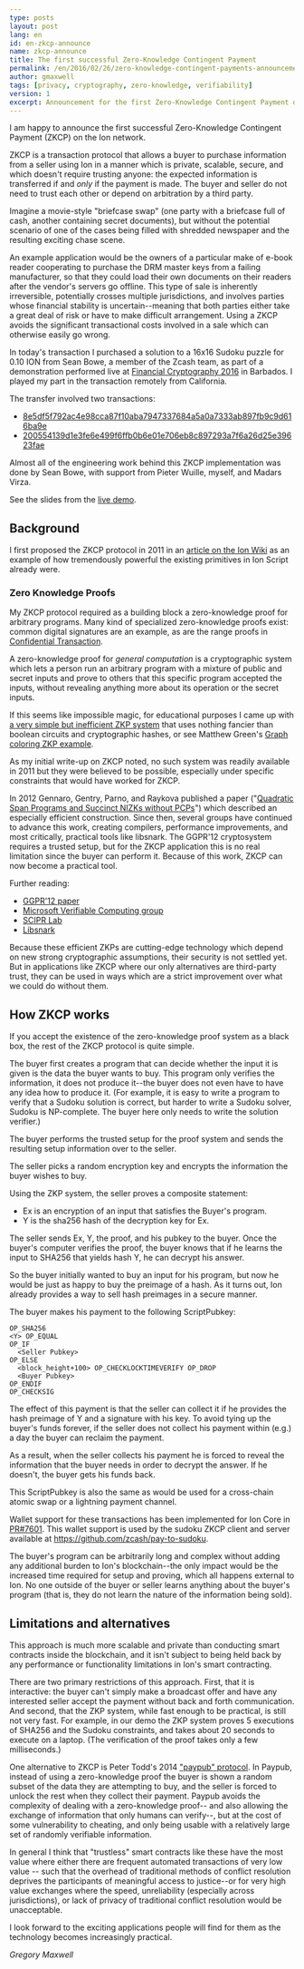 ```yaml
---
type: posts
layout: post
lang: en
id: en-zkcp-announce
name: zkcp-announce
title: The first successful Zero-Knowledge Contingent Payment
permalink: /en/2016/02/26/zero-knowledge-contingent-payments-announcement/
author: gmaxwell
tags: [privacy, cryptography, zero-knowledge, verifiability]
version: 1
excerpt: Announcement for the first Zero-Knowledge Contingent Payment on the Ion network.
---
```

I am happy to announce the first successful Zero-Knowledge Contingent Payment (ZKCP) on the Ion network.

ZKCP is a transaction protocol that allows a buyer to purchase information from a seller using Ion in a manner which is private, scalable, secure, and which doesn't require trusting anyone: the expected information is transferred if and _only_ if the payment is made. The buyer and seller do not need to trust each other or depend on arbitration by a third party.

Imagine a movie-style "briefcase swap" (one party with a briefcase full of cash, another containing secret documents), but without the potential scenario of one of the cases being filled with shredded newspaper and the resulting exciting chase scene.

An example application would be the owners of a particular make of e-book reader cooperating to purchase the DRM master keys from a failing manufacturer, so that they could load their own documents on their readers after the vendor's servers go offline. This type of sale is inherently
irreversible, potentially crosses multiple jurisdictions, and involves parties whose financial stability is uncertain--meaning that both parties either take a great deal of risk or have to make difficult arrangement. Using a ZKCP avoids the significant transactional costs involved in a
sale which can otherwise easily go wrong. 

In today's transaction I purchased a solution to a 16x16 Sudoku puzzle for 0.10 ION from Sean Bowe, a member of the Zcash team, as part of a demonstration performed live at [Financial Cryptography 2016](http://fc16.ifca.ai/) in Barbados. I played my part in the transaction remotely from California.

The transfer involved two transactions: 

- [8e5df5f792ac4e98cca87f10aba7947337684a5a0a7333ab897fb9c9d616ba9e](https://www.blocktrail.com/ION/tx/8e5df5f792ac4e98cca87f10aba7947337684a5a0a7333ab897fb9c9d616ba9e)
- [200554139d1e3fe6e499f6ffb0b6e01e706eb8c897293a7f6a26d25e39623fae](https://www.blocktrail.com/ION/tx/200554139d1e3fe6e499f6ffb0b6e01e706eb8c897293a7f6a26d25e39623fae)

Almost all of the engineering work behind this ZKCP implementation was done by Sean Bowe, with support from Pieter Wuille, myself, and Madars Virza.

See the slides from the [live demo](https://z.cash/zkcp3.pdf).

## Background

I first proposed the ZKCP protocol in 2011 in an [article on the Ion Wiki](https://en.ion.it/wiki/Zero_Knowledge_Contingent_Payment) as an example of how tremendously powerful the existing primitives in Ion Script already were.

### Zero Knowledge Proofs

My ZKCP protocol required as a building block a zero-knowledge proof for arbitrary programs. Many kind of specialized zero-knowledge proofs exist:
common digital signatures are an example, as are the range proofs in [Confidential Transaction](https://people.xiph.org/~greg/confidential_values.txt).

A zero-knowledge proof for _general computation_ is a cryptographic system which lets a person run an arbitrary program with a mixture of public and secret inputs and prove to others that this specific program accepted the inputs, without revealing anything more about its operation or the secret inputs.

If this seems like impossible magic, for educational purposes I came up with [a very simple but inefficient ZKP system](https://people.xiph.org/~greg/simple_verifyable_execution.txt) that uses nothing fancier than boolean circuits and cryptographic hashes, or see Matthew Green's
[Graph coloring ZKP example](http://blog.cryptographyengineering.com/2014/11/zero-knowledge-proofs-illustrated-primer.html).

As my initial write-up on ZKCP noted, no such system was readily available in 2011 but they were believed to be possible, especially under specific constraints that would have worked for ZKCP.

In 2012 Gennaro, Gentry, Parno, and Raykova published a paper ("[Quadratic Span Programs and Succinct NIZKs without PCPs](https://eprint.iacr.org/2012/215)") which described an especially efficient construction. Since then, several groups have continued to advance this work, creating compilers, performance improvements, and most critically, practical tools like libsnark. The GGPR'12 cryptosystem requires a trusted setup, but for the ZKCP application this is no real limitation since the buyer can perform it. Because of this work, ZKCP can now become a practical tool.

Further reading:

- [GGPR'12 paper](https://eprint.iacr.org/2012/215)
- [Microsoft Verifiable Computing  group](http://research.microsoft.com/en-us/projects/verifcomp/)
- [SCIPR Lab](http://www.scipr-lab.org/)
- [Libsnark](https://github.com/scipr-lab/libsnark)

Because these efficient ZKPs are cutting-edge technology which depend on new strong cryptographic assumptions, their security is not settled yet. But in applications like ZKCP where our only alternatives are third-party trust, they can be used in ways which are a strict improvement over what we could do without them.

## How ZKCP works

If you accept the existence of the zero-knowledge proof system as a black box, the rest of the ZKCP protocol is quite simple.

The buyer first creates a program that can decide whether the input it is given is the data the buyer wants to buy. This program only verifies the information, it does not produce it--the buyer does not even have to have any idea how to produce it. (For example, it is easy to write a program to verify that a Sudoku solution is correct, but harder to write a Sudoku solver, Sudoku is NP-complete. The buyer here only needs to write the solution verifier.)

The buyer performs the trusted setup for the proof system and sends the resulting setup information over to the seller.

The seller picks a random encryption key and encrypts the information the buyer wishes to buy.

Using the ZKP system, the seller proves a composite statement:

* Ex is an encryption of an input that satisfies the Buyer's program.
* Y is the sha256 hash of the decryption key for Ex.

The seller sends Ex, Y, the proof, and his pubkey to the buyer. Once the buyer's computer verifies the proof, the buyer knows that if he learns the input to SHA256 that yields hash Y, he can decrypt his answer.

So the buyer initially wanted to buy an input for his program, but now he would be just as happy to buy the preimage of a hash. As it turns out, Ion already provides a way to sell hash preimages in a secure manner.

The buyer makes his payment to the following ScriptPubkey:

    OP_SHA256
    <Y> OP_EQUAL
    OP_IF
      <Seller Pubkey>
    OP_ELSE
      <block_height+100> OP_CHECKLOCKTIMEVERIFY OP_DROP
      <Buyer Pubkey>
    OP_ENDIF
    OP_CHECKSIG

The effect of this payment is that the seller can collect it if he provides the hash preimage of Y and a signature with his key. To avoid tying up the buyer's funds forever, if the seller does not collect his payment within (e.g.) a day the buyer can reclaim the payment.

As a result, when the seller collects his payment he is forced to reveal the information that the buyer needs in order to decrypt the answer. If he doesn't, the buyer gets his funds back.

This ScriptPubkey is also the same as would be used for a cross-chain atomic swap or a lightning payment channel.

Wallet support for these transactions has been implemented for Ion Core in [PR#7601](https://github.com/ion/ion/pull/7601). This wallet support is used by the sudoku ZKCP client and server available at <https://github.com/zcash/pay-to-sudoku>.

The buyer's program can be arbitrarily long and complex without adding any additional burden to Ion's blockchain--the only impact would be the increased time required for setup and proving, which all happens external to Ion. No one outside of the buyer or seller learns anything about the buyer's program (that is, they do not learn the nature of the information being sold).

## Limitations and alternatives

This approach is much more scalable and private than conducting smart contracts inside the blockchain, and it isn't subject to being held back by any performance or functionality limitations in Ion's smart contracting.

There are two primary restrictions of this approach. First, that it is interactive: the buyer can't simply make a broadcast offer and have any interested seller accept the payment without back and forth communication. And second, that the ZKP system, while fast enough to be practical, is still not very fast. For example, in our demo the ZKP system proves 5 executions of SHA256 and the Sudoku constraints, and takes about 20 seconds to execute on a laptop. (The verification of the proof takes only a few milliseconds.)

One alternative to ZKCP is Peter Todd's 2014 ["paypub" protocol](https://github.com/unsystem/paypub).
In Paypub, instead of using a zero-knowledge proof the buyer is shown a random subset of the data they are attempting to buy, and the seller is forced to unlock the rest when they collect their payment. Paypub avoids the complexity of dealing with a zero-knowledge proof-- and also allowing the exchange of information that only humans can verify--, but at the cost of some vulnerability to cheating, and only being usable with a relatively large set of randomly verifiable information.

In general I think that "trustless" smart contracts like these have the most value where either there are frequent automated transactions of very low value -- such that the overhead of traditional methods of conflict resolution deprives the participants of meaningful access to justice--or for very high value exchanges where the speed, unreliability (especially across jurisdictions), or lack of privacy of traditional conflict resolution would be unacceptable.

I look forward to the exciting applications people will find for them as the technology becomes increasingly practical.

_Gregory Maxwell_